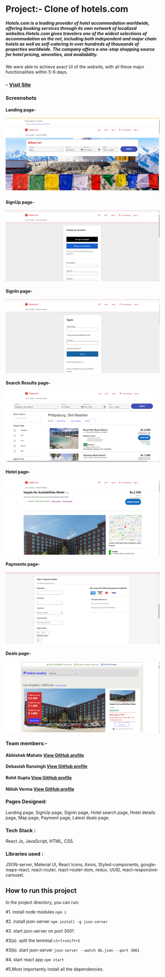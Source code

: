 # Project:- Clone of hotels.com
##### Hotels.com is a leading provider of hotel accommodation worldwide, offering booking services through its own network of localized websites.Hotels.com gives travelers one of the widest selections of accommodation on the net, including both independent and major chain hotels as well as self-catering in over hundreds of thousands of properties worldwide. The company offers a one-stop shopping source for hotel pricing, amenities, and availability.
We were able to achieve axact UI of the website, with all these major functionalities within 5-6 days.

### - [Visit Site](https://app.netlify.com/sites/projectangel/overview)

### Screenshots
#### Landing page-
![alt text](https://github.com/abhishekmah/Project-Hotels.com/blob/master/screenshots/landingPage.png)
#### SignUp page-
![alt text](https://github.com/abhishekmah/Project-Hotels.com/blob/master/screenshots/signup.png)
#### SignIn page-
![alt text](https://github.com/abhishekmah/Project-Hotels.com/blob/master/screenshots/signin.png)
#### Search Results page-
![alt text](https://github.com/abhishekmah/Project-Hotels.com/blob/master/screenshots/searchResults.png)
#### Hotel page-
![alt text](https://github.com/abhishekmah/Project-Hotels.com/blob/master/screenshots/hotelDetailsPage.png)
#### Payments page-
![alt text](https://github.com/abhishekmah/Project-Hotels.com/blob/master/screenshots/paymentsPage.png)
#### Deals page-
![alt text](https://github.com/abhishekmah/Project-Hotels.com/blob/master/screenshots/dealsPage.png)

### Team members:-
#### Abhishek Mahato [View GitHub profile](https://github.com/abhishekmah)
#### Debasish Ransingh [View GitHub profile](https://github.com/Ransingh88)
#### Rohit Gupta  [View GitHub profile](https://github.com/rohitkumar0427)
#### Nitish Verma [View GitHub profile](https://github.com/nitishVrma)

### Pages Designed:
Landing page, SignUp page, SignIn page, Hotel search page, Hotel details page, Map page, Payment page, Latest deals page.

### Tech Stack : 
React Js, JavaScript, HTML, CSS.
 
 ### Libraries used : 
 JSON-server, Material UI, React Icons, Axios, Styled-components, google-maps-react, react-router, react-router-dom, redux, UUID, react-responsive-carousel.
## How to run this project

In the project directory, you can run:

#1. install node modules `npm i`

#2. install json-server `npm install -g json-server`

#3. start json-server on port 3001

#3(a). split the terminal `ctrl+shift+5`

#3(b). start json-server `json-server --watch db.json --port 3001`

#4. start react app `npm start`

#5.Most importantly install all the dependencies.
